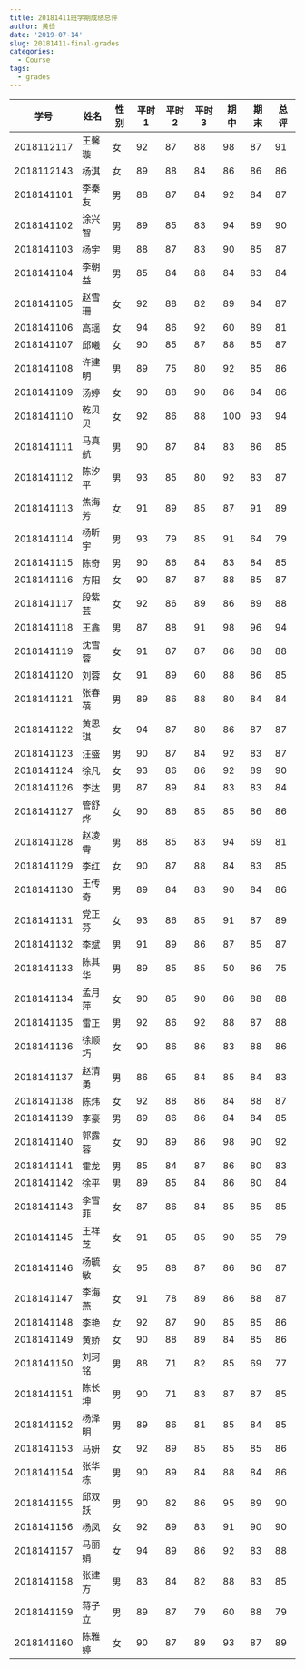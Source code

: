 ```yaml
---
title: 20181411班学期成绩总评
author: 黄俭
date: '2019-07-14'
slug: 20181411-final-grades
categories:
  - Course
tags:
  - grades
---
```


| 学号       | 姓名   | 性别 | 平时1 | 平时2 | 平时3 | 期中 | 期末 | 总评 |
| ---------- | ------ | ---- | ----- | ----- | ----- | ---- | ---- | ---- |
| 2018112117 | 王馨璇 | 女   | 92    | 87    | 88    | 98   | 87   | 91   |
| 2018112143 | 杨淇   | 女   | 89    | 88    | 84    | 86   | 86   | 86   |
| 2018141101 | 李秦友 | 男   | 88    | 87    | 84    | 92   | 84   | 87   |
| 2018141102 | 涂兴智 | 男   | 89    | 85    | 83    | 94   | 89   | 90   |
| 2018141103 | 杨宇   | 男   | 88    | 87    | 83    | 90   | 85   | 87   |
| 2018141104 | 李朝益 | 男   | 85    | 84    | 88    | 84   | 83   | 84   |
| 2018141105 | 赵雪珊 | 女   | 92    | 88    | 82    | 89   | 84   | 87   |
| 2018141106 | 高瑶   | 女   | 94    | 86    | 92    | 60   | 89   | 81   |
| 2018141107 | 邱曦   | 女   | 90    | 85    | 87    | 88   | 85   | 87   |
| 2018141108 | 许建明 | 男   | 89    | 75    | 80    | 92   | 85   | 86   |
| 2018141109 | 汤婷   | 女   | 90    | 88    | 90    | 86   | 84   | 86   |
| 2018141110 | 乾贝贝 | 女   | 92    | 86    | 88    | 100  | 93   | 94   |
| 2018141111 | 马真航 | 男   | 90    | 87    | 84    | 83   | 86   | 85   |
| 2018141112 | 陈汐平 | 男   | 93    | 85    | 80    | 92   | 83   | 87   |
| 2018141113 | 焦海芳 | 女   | 91    | 89    | 85    | 87   | 91   | 89   |
| 2018141114 | 杨昕宇 | 男   | 93    | 79    | 85    | 91   | 64   | 79   |
| 2018141115 | 陈奇   | 男   | 90    | 86    | 84    | 83   | 84   | 85   |
| 2018141116 | 方阳   | 女   | 90    | 87    | 87    | 88   | 85   | 87   |
| 2018141117 | 段紫芸 | 女   | 92    | 86    | 89    | 86   | 89   | 88   |
| 2018141118 | 王鑫   | 男   | 87    | 88    | 91    | 98   | 96   | 94   |
| 2018141119 | 沈雪蓉 | 女   | 91    | 87    | 87    | 86   | 88   | 88   |
| 2018141120 | 刘蓉   | 女   | 91    | 89    | 60    | 88   | 86   | 85   |
| 2018141121 | 张春蓓 | 男   | 89    | 86    | 88    | 80   | 84   | 84   |
| 2018141122 | 黄思琪 | 女   | 94    | 87    | 80    | 86   | 87   | 87   |
| 2018141123 | 汪盛   | 男   | 90    | 87    | 84    | 92   | 83   | 87   |
| 2018141124 | 徐凡   | 女   | 93    | 86    | 86    | 92   | 89   | 90   |
| 2018141126 | 李达   | 男   | 87    | 89    | 84    | 83   | 83   | 84   |
| 2018141127 | 管舒烨 | 女   | 90    | 86    | 85    | 85   | 86   | 86   |
| 2018141128 | 赵凌霄 | 男   | 88    | 85    | 83    | 94   | 69   | 81   |
| 2018141129 | 李红   | 女   | 90    | 87    | 88    | 84   | 83   | 85   |
| 2018141130 | 王传奇 | 男   | 89    | 84    | 83    | 90   | 84   | 86   |
| 2018141131 | 党正芬 | 女   | 93    | 86    | 85    | 91   | 87   | 89   |
| 2018141132 | 李斌   | 男   | 91    | 89    | 86    | 87   | 85   | 87   |
| 2018141133 | 陈其华 | 男   | 89    | 85    | 85    | 50   | 86   | 75   |
| 2018141134 | 孟月萍 | 女   | 90    | 85    | 90    | 86   | 88   | 88   |
| 2018141135 | 雷正   | 男   | 92    | 86    | 92    | 88   | 87   | 88   |
| 2018141136 | 徐顺巧 | 女   | 90    | 86    | 86    | 83   | 88   | 86   |
| 2018141137 | 赵清勇 | 男   | 86    | 65    | 84    | 85   | 84   | 83   |
| 2018141138 | 陈炜   | 女   | 92    | 88    | 86    | 84   | 88   | 87   |
| 2018141139 | 李豪   | 男   | 89    | 86    | 86    | 84   | 84   | 85   |
| 2018141140 | 郭露蓉 | 女   | 90    | 89    | 86    | 98   | 90   | 92   |
| 2018141141 | 霍龙   | 男   | 85    | 84    | 87    | 86   | 80   | 83   |
| 2018141142 | 徐平   | 男   | 89    | 85    | 84    | 86   | 80   | 84   |
| 2018141143 | 李雪菲 | 女   | 87    | 86    | 84    | 85   | 85   | 85   |
| 2018141145 | 王祥芝 | 女   | 91    | 85    | 85    | 90   | 65   | 79   |
| 2018141146 | 杨毓敏 | 女   | 95    | 88    | 87    | 86   | 86   | 87   |
| 2018141147 | 李海燕 | 女   | 91    | 78    | 89    | 86   | 88   | 87   |
| 2018141148 | 李艳   | 女   | 92    | 87    | 90    | 85   | 85   | 86   |
| 2018141149 | 黄娇   | 女   | 90    | 88    | 89    | 84   | 85   | 86   |
| 2018141150 | 刘珂铭 | 男   | 88    | 71    | 82    | 85   | 69   | 77   |
| 2018141151 | 陈长坤 | 男   | 90    | 71    | 83    | 87   | 87   | 85   |
| 2018141152 | 杨泽明 | 男   | 89    | 86    | 81    | 85   | 84   | 85   |
| 2018141153 | 马妍   | 女   | 92    | 89    | 85    | 85   | 85   | 86   |
| 2018141154 | 张华栋 | 男   | 90    | 89    | 84    | 88   | 84   | 86   |
| 2018141155 | 邱双跃 | 男   | 90    | 82    | 86    | 95   | 89   | 90   |
| 2018141156 | 杨凤   | 女   | 92    | 89    | 83    | 91   | 90   | 90   |
| 2018141157 | 马丽娟 | 女   | 94    | 89    | 86    | 92   | 83   | 88   |
| 2018141158 | 张建方 | 男   | 83    | 84    | 82    | 88   | 83   | 85   |
| 2018141159 | 蒋子立 | 男   | 89    | 87    | 79    | 60   | 88   | 79   |
| 2018141160 | 陈雅婷 | 女   | 90    | 87    | 89    | 93   | 87   | 89   |